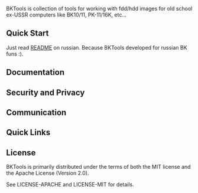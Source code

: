 <!--<p align="center">
  <img
    src="https://raw.githubusercontent.com/diaevd/bktools/master/assets/logo.svg"
    alt="BKTools logo">
</p>-->

BKTools is collection of tools for working with fdd/hdd images for old school ex-USSR computers
like BK10/11, PK-11/16K, etc...

## Quick Start

Just read [README](./README.ru.md) on russian. Because BKTools developed for russian BK funs :).

## Documentation

## Security and Privacy

## Communication

## Quick Links

## License

BKTools is primarily distributed under the terms of both the MIT
license and the Apache License (Version 2.0).

See LICENSE-APACHE and LICENSE-MIT for details.

